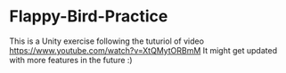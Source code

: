 # Flappy-Bird-Practice
This is a Unity exercise following the tuturiol of video https://www.youtube.com/watch?v=XtQMytORBmM
It might get updated with more features in the future :)
